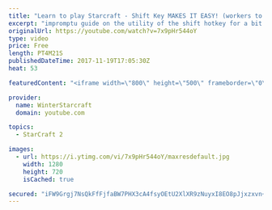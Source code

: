 ```yaml
---
title: "Learn to play Starcraft - Shift Key MAKES IT EASY! (workers to gas, waypoints, ctrl grps, moving)"
excerpt: "impromptu guide on the utility of the shift hotkey for a bit of everything"
originalUrl: https://youtube.com/watch?v=7x9pHr544oY
type: video
price: Free
length: PT4M21S
publishedDateTime: 2017-11-19T17:05:30Z
heat: 53

featuredContent: "<iframe width=\"800\" height=\"500\" frameborder=\"0\" src=\"https://www.youtube.com/embed/7x9pHr544oY\" allow=\"accelerometer; autoplay; encrypted-media; gyroscope; picture-in-picture\" allowfullscreen></iframe>"

provider:
  name: WinterStarcraft
  domain: youtube.com

topics:
  - StarCraft 2

images:
  - url: https://i.ytimg.com/vi/7x9pHr544oY/maxresdefault.jpg
    width: 1280
    height: 720
    isCached: true

secured: "iFW9Grgj7NsQkFfFjfaBW7PHX3cA4fsyOEtU2XlXR9zNuyxI8EO8pJjxzxvn+F4QieJWdQJtO56aJzVHldU6ityQH8T8X1SnVqLPKAx9e17554pIVO39Lp7jFCHzS1NzZGyH7yXupWTqy8UXUp5bxoQ2c73oVE3YX4/rDPkuSuh3x/vXUM9MtPyXyLQwf/+hVQbVBX6nDcTI+KpQLoV7uNnoXthiAvjgysmNXqSO6Pj2xYBFK6KsVqb8w0n79pd8LoBFREO0HJSeGjL0MN70EbDL9yY1tHaBlSYLCGiSJlJN+BXMP0YlyxMJj8Erfkd1R6F3LSLdpool8p3bKuGJpqs6SMwCeHXMPamzqlHgpkh7MZIgJDgcQdAID0SkAvKXJDhezjOKTFLo9jZfpoIkogKOpH+//jJYlGLC4c2cXB8=;epcAuIdKlyjgHW518YWBNQ=="
---
```


